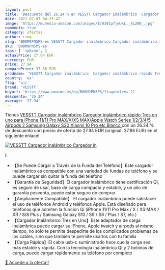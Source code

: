 ```yaml
---
layout: post
title: 'Descuento del 26.24 % en VESSTT Cargador inalámbrico  Cargador in'
date: 2021-02-07 04:25:47
image: 'https://m.media-amazon.com/images/I/4101p7jwUxL._SL200_.jpg'
comments: true
category: ofertas
author: ring
slug: 'B08M9PN5PS-es VESSTT Cargador inalámbrico Cargador inalámbrico rápido...'
sku: 'B08M9PN5PS-es'
tags: [ 'iphone', ]
actualPrice: 27.94 EUR
currency: EUR
price: 27.94
comparePrice: 37.88 EUR
prodname: 'VESSTT Cargador inalámbrico  Cargador inalámbrico rápido Tres en uno  para iPhone 11/11 Pro MAX/X/XS MAX/Apple Watch Series 1/2/3/4/5 Airpods 2  Samsung Galaxy S20  Xiaomi 10 Pro etc  Blanco '
country: 'es'
flag: '🇪🇸'
brand: 'VESSTT'
buyurl: 'https://www.amazon.es/dp/B08M9PN5PS/?tag=tolees-21'
descuento: '26.24'
average: '27.94'
---
```


Tienes [VESSTT Cargador inalámbrico  Cargador inalámbrico rápido Tres en uno  para iPhone 11/11 Pro MAX/X/XS MAX/Apple Watch Series 1/2/3/4/5 Airpods 2  Samsung Galaxy S20  Xiaomi 10 Pro etc  Blanco ](https://www.amazon.es/dp/B08M9PN5PS/?tag=tolees-21) con un 26.24 % de descuento con precio de oferta de 27.94 EUR (original: 37.88 EUR) en el siguiente enlace!

[![VESSTT Cargador inalámbrico  Cargador in](https://m.media-amazon.com/images/I/4101p7jwUxL._SL200_.jpg)](https://www.amazon.es/dp/B08M9PN5PS/?tag=tolees-21)

ℹ️:

- 【Se Puede Cargar a Través de la Funda del Teléfono】Este cargador inalámbrico es compatible con una variedad de fundas de teléfono y se puede cargar sin quitar la funda del teléfono
- 【Garantía de Seguridad】El cargador inalámbrico tiene certificación QI, es seguro de usar, base de carga compacta y estable, y un año de garantía posventa, puede estar seguro de comprar
- 【Ampliamente Compatible】 El cargador inalámbrico puede satisfacer el uso de teléfonos Android y teléfonos Apple. Está diseñado para teléfonos que admiten la función Qi (iPhone 11/11 Pro Max / X / XS MAX / XR / 8/8 Plus / Samsung Galaxy S10 / S9 / S8 / Plus / S7, etc.)
- 【Cargador Inalámbrico Tres en Uno】Este adaptador de carga inalámbrica puede cargar su iPhone, Apple iwatch y airpods al mismo tiempo, no solo te permite despedirte de los complicados problemas de los cables, sino que también te permite usarlos con tu familia
- 【Carga Rápida】El cable usb-c suministrado hace que la carga sea más estable y rápida. Con la tecnología inalámbrica Qi y 2 bobinas de carga, puede cargar rápidamente su teléfono por completo

[🛒 Accede a la oferta!!](https://www.amazon.es/dp/B08M9PN5PS/?tag=tolees-21)
